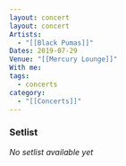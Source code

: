 ```yaml
---
layout: concert
layout: concert
Artists:
  - "[[Black Pumas]]"
Dates: 2019-07-29
Venue: "[[Mercury Lounge]]"
With me:
tags:
  - concerts
category:
  - "[[Concerts]]"
---
```


### Setlist
*No setlist available yet*

